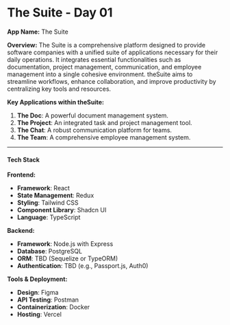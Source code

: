 # The Suite - Day 01


**App Name:** The Suite

**Overview:**
The Suite is a comprehensive platform designed to provide software companies with a unified suite of applications necessary for their daily operations. It integrates essential functionalities such as documentation, project management, communication, and employee management into a single cohesive environment. theSuite aims to streamline workflows, enhance collaboration, and improve productivity by centralizing key tools and resources.

**Key Applications within theSuite:**
1. **The Doc**: A powerful document management system.
2. **The Project**: An integrated task and project management tool.
3. **The Chat**: A robust communication platform for teams.
4. **The Team**: A comprehensive employee management system.

---

#### Tech Stack

**Frontend:**
- **Framework**: React
- **State Management**: Redux
- **Styling**: Tailwind CSS
- **Component Library**: Shadcn UI
- **Language**: TypeScript

**Backend:**
- **Framework**: Node.js with Express
- **Database**: PostgreSQL
- **ORM**: TBD (Sequelize or TypeORM)
- **Authentication**: TBD (e.g., Passport.js, Auth0)

**Tools & Deployment:**
- **Design**: Figma
- **API Testing**: Postman
- **Containerization**: Docker
- **Hosting**: Vercel


